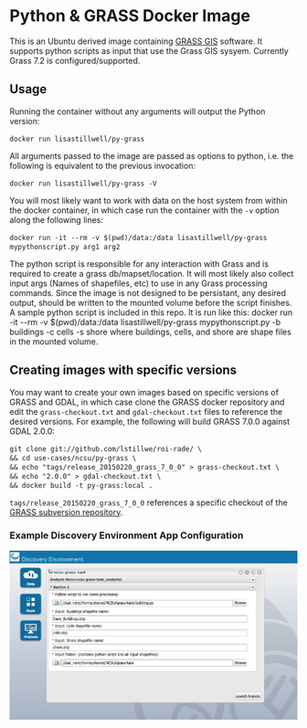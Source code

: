 # Python & GRASS Docker Image

This is an Ubuntu derived image containing [GRASS GIS](http://grass.osgeo.org)
software.
It supports python scripts as input that use the Grass GIS sysyem.
Currently Grass 7.2 is configured/supported.
## Usage

Running the container without any arguments will output the Python version:

    docker run lisastillwell/py-grass

All arguments passed to the image are passed as options to python, i.e. the
following is equivalent to the previous invocation:

    docker run lisastillwell/py-grass -V

You will most likely want to work with data on the host system from within the
docker container, in which case run the container with the `-v` option along the
following lines:

    docker run -it --rm -v $(pwd)/data:/data lisastillwell/py-grass mypythonscript.py arg1 arg2

The python script is responsible for any interaction with Grass and is required to create
a grass db/mapset/location. It will most likely also collect input args (Names of shapefiles, etc)
to use in any Grass processing commands. Since the image is not designed to be persistant, any desired
output, should be written to the mounted volume before the script finishes. 
A sample python script is included in this repo.
It is run like this:
    docker run -it --rm -v $(pwd)/data:/data lisastillwell/py-grass mypythonscript.py -b buildings -c cells -s shore
where buildings, cells, and shore are shape files in the mounted volume.

## Creating images with specific versions

You may want to create your own images based on specific versions of GRASS and
GDAL, in which case clone the GRASS docker repository and edit the
`grass-checkout.txt` and `gdal-checkout.txt` files to reference the desired
versions.  For example, the following will build GRASS 7.0.0 against GDAL 2.0.0:

```
git clone git://github.com/lstillwe/roi-rade/ \
&& cd use-cases/ncsu/py-grass \
&& echo "tags/release_20150220_grass_7_0_0" > grass-checkout.txt \
&& echo "2.0.0" > gdal-checkout.txt \
&& docker build -t py-grass:local .
```

`tags/release_20150220_grass_7_0_0` references a specific checkout of the
[GRASS subversion repository](https://svn.osgeo.org/grass/grass/).

### Example Discovery Environment App Configuration
![alt text](https://github.com/ResearchSoftwareInstitute/roi-rade/blob/master/docs/ncsu-grass-task-image.png)
